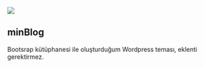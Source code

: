 <a href='https://www.behance.net/gallery/104160933/minBlog-Free-Minimalist-Wordpress-Blog-Theme'><img src="https://i.ibb.co/7QJNnf0/Onyuz.png"></img></a>
## minBlog
Bootsrap kütüphanesi ile oluşturduğum Wordpress teması, eklenti gerektirmez.
